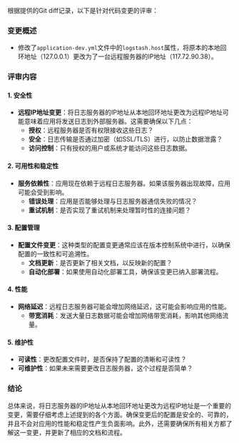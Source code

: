根据提供的Git diff记录，以下是针对代码变更的评审：

### 变更概述
- 修改了`application-dev.yml`文件中的`logstash.host`属性，将原本的本地回环地址（127.0.0.1）更改为了一台远程服务器的IP地址（117.72.90.38）。

### 评审内容

#### 1. 安全性
- **远程IP地址变更**：将日志服务器的IP地址从本地回环地址更改为远程IP地址可能意味着应用将发送日志到外部服务器。这需要确保以下几点：
  - **授权**：远程服务器是否有权限接收这些日志？
  - **安全**：日志传输是否通过加密（如SSL/TLS）进行，以防止数据泄露？
  - **访问控制**：只有授权的用户或系统才能访问这些日志数据。

#### 2. 可用性和稳定性
- **服务依赖性**：应用现在依赖于远程日志服务器。如果该服务器出现故障，应用可能会受到影响。
  - **错误处理**：应用是否能够处理与日志服务器通信失败的情况？
  - **重试机制**：是否实现了重试机制来处理暂时性的连接问题？

#### 3. 配置管理
- **配置文件变更**：这种类型的配置变更通常应该在版本控制系统中进行，以确保配置的一致性和可追溯性。
  - **文档更新**：是否更新了相关文档，以反映新的配置？
  - **自动化部署**：如果使用自动化部署工具，确保该变更已纳入部署流程。

#### 4. 性能
- **网络延迟**：远程日志服务器可能会增加网络延迟，这可能会影响应用的性能。
  - **带宽消耗**：发送大量日志数据可能会增加网络带宽消耗，影响其他网络流量。

#### 5. 维护性
- **可读性**：更改配置文件时，是否保持了配置的清晰和可读性？
- **可维护性**：如果未来需要更改日志服务器，这个过程是否简单？

### 结论
总体来说，将日志服务器的IP地址从本地回环地址更改为远程IP地址是一个重要的变更，需要仔细考虑上述提到的各个方面。确保变更后的配置是安全的、可靠的，并且不会对应用的性能和稳定性产生负面影响。此外，还需要确保所有相关方都了解这一变更，并更新了相应的文档和流程。